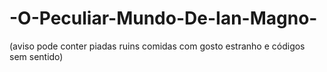 # -O-Peculiar-Mundo-De-Ian-Magno-
(aviso pode conter piadas ruins comidas com gosto estranho e códigos sem sentido)

